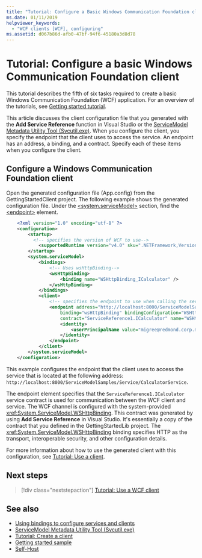```yaml
---
title: "Tutorial: Configure a Basic Windows Communication Foundation client"
ms.date: 01/11/2019
helpviewer_keywords:
  - "WCF clients [WCF], configuring"
ms.assetid: d067b86d-afb0-47bf-94f6-45180a3d8d78
---
```

# Tutorial: Configure a basic Windows Communication Foundation client

This tutorial describes the fifth of six tasks required to create a basic Windows Communication Foundation (WCF) application. For an overview of the tutorials, see [Getting started tutorial](getting-started-tutorial.md).

This article discusses the client configuration file that you generated with the **Add Service Reference** function in Visual Studio or the [ServiceModel Metadata Utility Tool (Svcutil.exe)](../../../docs/framework/wcf/servicemodel-metadata-utility-tool-svcutil-exe.md). When you configure the client, you specify the endpoint that the client uses to access the service. An endpoint has an address, a binding, and a contract. Specify each of these items when you configure the client.

## Configure a Windows Communication Foundation client

Open the generated configuration file (App.config) from the GettingStartedClient project. The following example shows the generated configuration file. Under the [\<system.serviceModel>](../../../docs/framework/configure-apps/file-schema/wcf/system-servicemodel.md) section, find the [\<endpoint>](https://msdn.microsoft.com/library/13aa23b7-2f08-4add-8dbf-a99f8127c017) element.

```xml
    <?xml version="1.0" encoding="utf-8" ?>
    <configuration>
        <startup>
          <!-- specifies the version of WCF to use-->
            <supportedRuntime version="v4.0" sku=".NETFramework,Version=v4.5,Profile=Client" />
        </startup>
        <system.serviceModel>
            <bindings>
                <!-- Uses wsHttpBinding-->
                <wsHttpBinding>
                    <binding name="WSHttpBinding_ICalculator" />
                </wsHttpBinding>
            </bindings>
            <client>
                <!-- specifies the endpoint to use when calling the service -->
                <endpoint address="http://localhost:8000/ServiceModelSamples/Service/CalculatorService"
                    binding="wsHttpBinding" bindingConfiguration="WSHttpBinding_ICalculator"
                    contract="ServiceReference1.ICalculator" name="WSHttpBinding_ICalculator">
                    <identity>
                        <userPrincipalName value="migree@redmond.corp.microsoft.com" />
                    </identity>
                </endpoint>
            </client>
        </system.serviceModel>
    </configuration>
```

This example configures the endpoint that the client uses to access the service that is located at the following address: `http://localhost:8000/ServiceModelSamples/Service/CalculatorService`.

The endpoint element specifies that the `ServiceReference1.ICalculator` service contract is used for communication between the WCF client and service. The WCF channel is configured with the system-provided <xref:System.ServiceModel.WSHttpBinding>. This contract was generated by using **Add Service Reference** in Visual Studio. It's essentially a copy of the contract that you defined in the GettingStartedLib project. The <xref:System.ServiceModel.WSHttpBinding> binding specifies HTTP as the transport, interoperable security, and other configuration details.

For more information about how to use the generated client with this configuration, see [Tutorial: Use a client](how-to-use-a-wcf-client.md).

## Next steps

> [!div class="nextstepaction"]
> [Tutorial: Use a WCF client](how-to-use-a-wcf-client.md)

## See also

- [Using bindings to configure services and clients](using-bindings-to-configure-services-and-clients.md)
- [ServiceModel Metadata Utility Tool (Svcutil.exe)](servicemodel-metadata-utility-tool-svcutil-exe.md)
- [Tutorial: Create a client](how-to-create-a-wcf-client.md)
- [Getting started sample](samples/getting-started-sample.md)
- [Self-Host](samples/self-host.md)